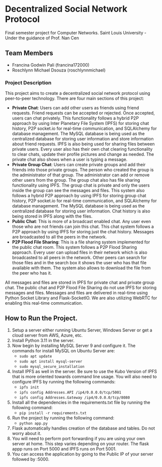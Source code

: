 # Decentralized Social Network Protocol
Final semester project for Computer Networks.
Saint Louis University - Under the guidance of Prof. Nan Cen

## Team Members
- Francina Godwin Pali (francina172000)
- Roschlynn Michael Dsouza (roschlynnmichael)

### Project Description
This project aims to create a decentralized social network protocol using peer-to-peer technology. There are four main sections of this project:
- **Private Chat**: Users can add other users as friends using friend requests. Friend requests can be accepted or rejected. Once accepted, users can chat privately. This functionality follows a hybrid P2P approach by using Inter Planetary File System (IPFS) for storing chat history, P2P socket.io for real-time communication, and SQLAlchemy for database management. The MySQL database is being used as the centralized database for storing user information and store information about friend requests. IPFS is also being used for sharing files between private users. Every user also has their own chat clearing functionality to clear chats, update their profile pictures and change as needed. The private chat also shows when a user is typing a message.
- **Private Group Chat**: Users can create private groups and add their friends into those private groups. The person who created the group is the administrator of that group. The administrator can add or remove other users from the group. The group chat also has file sharing functionality using IPFS. The group chat is private and only the users inside the group can see the messages and files. This system also follows a hybrid P2P approach by using IPFS for storing group chat history, P2P socket.io for real-time communication, and SQLAlchemy for database management. The MySQL database is being used as the centralized database for storing user information. Chat history is also being stored in IPFS along with the files.
- **Public Chat**: This is more of a broadcast enabled chat. Any user even those who are not friends can join this chat. This chat system follows a P2P approach by using IPFS for storing just the chat history. Messages are broadcasted to all the peers in the network.
- **P2P Flood File Sharing**: This is a file sharing system implemented for the public chat room. This system follows a P2P Flood Sharing approach. Every user can upload files in their network which is also broadcasted to all peers in the network. Other peers can search for those files and in the search box it shows the user who has that file available with them. The system also allows to download the file from the peer who has it. 

All messages and files are stored in IPFS for private chat and private group chat. The public chat and P2P Flood File Sharing do not use IPFS for storing messages and files. Messages and files are delivered in real-time using Python Socket Library and Flask-SocketIO. We are also utilizing WebRTC for enabling this real-time communication.

## How to Run the Project.
1. Setup a server either running Ubuntu Server, Windows Server or get a cloud server from AWS, Azure, etc.
2. Install Python 3.11 in the server.
3. Now begin by installing MySQL Server 9 and configure it. The commands for install MySQL on Ubuntu Server are:
    - `sudo apt update`
    - `sudo apt install mysql-server`
    - `sudo mysql_secure_installation`
4. Install IPFS as well in the server. Be sure to use the Kubo Version of IPFS that is more oriented towards command line usage. You will also need to configure IPFS by running the following commands:
    - `ipfs init`
    - `ipfs config Addresses.API /ip4/0.0.0.0/tcp/5001`
    - `ipfs config Addresses.Gateway /ip4/0.0.0.0/tcp/8080`
5. Install all the dependencies in the requirements.txt file by running the following command:
    - `pip install -r requirements.txt`
6. Run the project by running the following command:
    - `python app.py`
7. Flask automatically handles creation of the database and tables. Do not worry about it.
8. You will need to perform port forwarding if you are using your own server at home. This step varies depending on your router. The flask appp runs on Port 5000 and IPFS runs on Port 5001.
9. You can access the application by going to the Public IP of your server followed by :5000.
